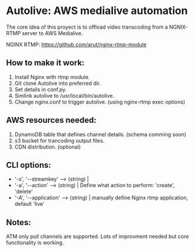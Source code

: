 # Autolive: AWS medialive automation

The core idea of this proyect is to offload video transcoding from a NGNIX-RTMP server to AWS Medialive.

NGINX RTMP: https://github.com/arut/nginx-rtmp-module

## How to make it work:

1) Install Nginx with rtmp module.
2) Git clone Autolive into preferred dir.
3) Set details in conf.py.
4) Simlink autolive to /usr/local/bin/autolive.
5) Change nginx.conf to trigger autolive. (using nginx-rtmp exec options)

## AWS resources needed:

1) DynamoDB table that defines channel details. (schema comming soon)
2) s3 bucket for trancoding output files.
3) CDN distribution. (optional)

## CLI options:

* '-s', '--streamkey' --> (string) |
* '-a', '--action' --> (string) | Define what action to perform: 'create', 'delete'
* '-A', '--application' --> (string) | manually define Nginx rtmp application, default 'live'
       
## Notes:

ATM only pull channels are supported.
Lots of improvment needed but core functionality is working.
